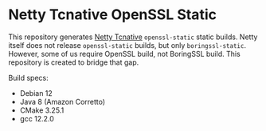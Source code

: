 # Netty Tcnative OpenSSL Static
This repository generates [Netty Tcnative](https://github.com/netty/netty-tcnative) `openssl-static` static builds. Netty itself does not release `openssl-static` builds, but only `boringssl-static`.
However, some of us require OpenSSL build, not BoringSSL build. This repository is created to bridge that gap.

Build specs:
- Debian 12
- Java 8 (Amazon Corretto)
- CMake 3.25.1
- gcc 12.2.0
